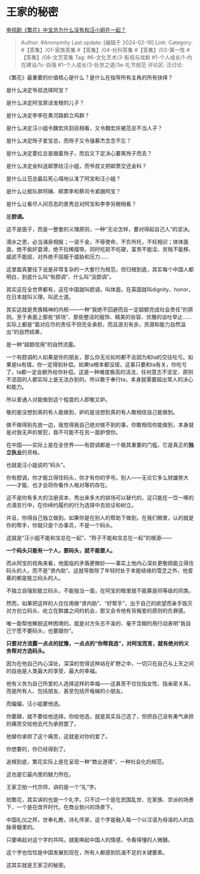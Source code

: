 # 王家的秘密
[电视剧《繁花》中宝总为什么没有和汪小姐在一起？](https://www.zhihu.com/question/637599975/answer/3395867118)

> Author: #Anonymity
> Last update: [编辑于 2024-02-16]
> Link:
> Category: #【答集】/01-家族答集 #【答集】/04-社科答集 #【答集】/03-第一性 #【答集】/08-文艺答集 
> Tag: #6-文化艺术/3-影视与戏剧 #1-个人成长/1-内在建设/1c-自强  #1-个人成长/3-处世之道/3e-礼节规范 
> 评论区:
> 泛讨论:

《繁花》最重要的价值核心是什么？是什么在指导所有主角的所有抉择？

是什么决定爷叔选择阿宝？

是什么决定阿宝原谅发根的儿子？

是什么决定李李在黄河路鹤立鸡群？

是什么决定汪小姐令魏宏庆刮目相看，又令魏宏庆被范总不当人子？

是什么决定玲子爱宝总，而玲子又令强慕杰念念不忘？

是什么决定菱红总是跟着玲子，而后又下定决心要离玲子而去？

是什么决定金科送邮票给汪小姐，而爷叔又把邮票交还金科？

是什么让范总最后死心塌地认准了阿宝和汪小姐？

是什么让舰队胖阿姨、邮票李和蔡司令紧跟阿宝？

是什么让看尽人间百态的景秀总对阿宝和李李另眼相看？

是**腔调。**

这不是面子，而是一整套的义理原则，一种“无论怎样，要对得起自己人”的坚决。

滴水之恩，必当涌泉相报；一诺千金，不辱使命，不负所托，不枉相识；体体面面，绝不偷奸耍滑，绝不拉稀摆带。同时吃软不吃硬，富贵不能淫、贫贱不能移、威武不能屈，对外绝不屈服于威胁和压力……

这里面真要往下说是非常复杂的一大套行为规范，但归根到底，其实每个中国人都明白，到底什么叫“有腔调”、什么叫“没腔调”。

其实这在全世界都有，这在中国就叫腔调，叫体面，在英国就叫dignity、honor，在日本就叫义理，叫武士道。

其实这就是贵族精神的内核——一种“我绝不回避而且一定超额完成社会责任”的原则。至于表面上那些“排场”、那些整洁的服饰、精美的妆容、优雅的谈吐举止……实际上都是“面对应尽的责任不但完全承担，而且游刃有余，资源和能力自然溢出”的自然结果，

是一种“超额信用”的自然流露。

一个有腔调的人如果是你的朋友，那么你无论如何都不会因为和ta的交往吃亏。如果是ta有错，你一定得到补偿。如果ta根本都没错，这事只要和ta有关，你吃亏了，ta都一定会额外给你补偿。这是一种难度极高的活法，任何意志不坚定、原则不坚固的人都实际上是无法办到的。所以敢于奉行ta，本身就需要超出常人的决心和能力。

所以普通人对能做到这个程度的人即敬又妒。

敬的是没想到真的有人能做到，妒的是没想到真的有人敢相信自己能做到。

做不做得到先放一边，我觉得我自己绝对做不到的事，你敢相信你能做到，本身就是对我无声的冒犯，我不可能不在另一面妒恨你。

在中国——实际上是在全世界——有腔调都是一个极其重要的门槛，它是真正的**独立执业**的资格。

也就是汪小姐说的“码头”。

你有腔调，你才能立得住码头，你才有你的字号。别人——无论它多么财雄势大——才能、也才会将你看作人格对等的存在。

这不是你有多大的注册资本、秀出来多大的排场可以替代的，这只能在一饮一啄的点滴言行中，在你缔约履约的行为选择中去验证和树立。

并且，你得自己独立做到。如果你是在别人的帮助下做到，在我们眼里，认的就是你的帮手，你就只是个办事员，不是一个码头。

这就是“汪小姐不能和宝总在一起”、“玲子不能和宝总在一起”的根源——

**一个码头只能有一个人，要码头，就不能要人。**

而从阿宝的视角来看，他面临的矛盾更微妙——事实上他内心深处更敬佩能立得住码头的人，而不是“贤内助”。这就导致除了年轻时处于本能结缘的雪芝之外，他爱慕的都是能立码头的人。

不独立自强到能立码头，不能独当一面，在阿宝的眼里就不能算是同等级的同类。

然而，如果把这样的人仅仅用做“贤内助”、“好帮手”，出于自己的欲望而亲手毁灭对方创立码头、屹立在群雄之间的机会，那又会令他有背叛爱的原则的负罪感。

唯一能帮他解脱这种困境的，就是对方矢志不渝的、毫不含糊的用行动表明“我自己宁愿不要码头，也要跟你”。

**只要对方流露一点点的犹豫，一点点的“你帮我选”，对阿宝而言，就有绝对的义务帮对方选码头。**

因为在他自己内心深处，深深的觉得这种站在旷野之中，一切只在自己与上天之间的自由是人类最大的享受、最大的幸福。

他有义务为自己所爱的人选择这样的幸福——这甚至不仅仅指女性、指亲密关系，而是所有人、包括朋友、甚至包括开电梯的小朋友。

而偏偏，汪小姐要他选。

你要跟，就不要给他选择。你给他选，就是其实自己选了，但把自己没有勇气承担的痛苦交给他去代为承担罢了。

他替你承担了这个痛苦，这就是对你的爱了。

你想要的，你已经得到了。

追根到底，繁花实际上是在呈现一种“商业道德”，一种社会化的规范。

这也是它最内里的魅力所在。

王家卫拍一代宗师，讲的是一个“礼”字。

拍繁花，其实讲的也是一个礼字。只不过一个是在民国乱世、在家族、宗派的场景下，一个是在改开时代，在商业勃兴的场景下。

中国礼仪之邦，世奉礼教，诗礼传家，这个字是融入每一个以汉语为母语的人的血脉骨髓里的。

只要唤起对这个字的共鸣，就能唤起中国人的情感，令看得懂的人微醺。

这个字也恰恰是中国发展到现在，所有人都感到饥渴不足的关键要素。

这其实就是王家卫的秘密。